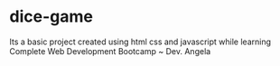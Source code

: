 # dice-game
Its a basic project created using html css and javascript while learning 
Complete Web Development Bootcamp ~ Dev. Angela
